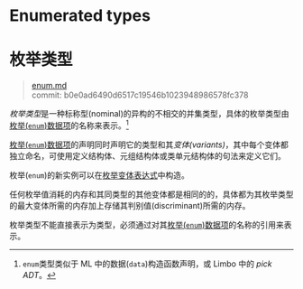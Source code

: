 # Enumerated types
# 枚举类型

>[enum.md](https://github.com/rust-lang/reference/blob/master/src/types/enum.md)\
>commit: b0e0ad6490d6517c19546b1023948986578fc378

*枚举类型*是一种标称型(nominal)的异构的不相交的并集类型，具体的枚举类型由[枚举(`enum`)数据项][`enum` item]的名称来表示。[^enumtype]

[枚举(`enum`)数据项][`enum` item]的声明同时声明它的类型和其*变体(variants)*，其中每个变体都独立命名，可使用定义结构体、元组结构体或类单元结构体的句法来定义它们。

枚举(`enum`)的新实例可以在[枚举变体表达式][enumeration variant expression]中构造。

任何枚举值消耗的内存和其同类型的其他变体都是相同的的，具体都为其枚举类型的最大变体所需的内存加上存储其判别值(discriminant)所需的内存。

枚举类型不能直接表示为类型，必须通过对其[枚举(`enum`)数据项][`enum` item]的名称的引用来表示。

[^enumtype]: `enum`类型类似于 ML 中的数据(`data`)构造函数声明，或 Limbo 中的 *pick ADT*。

[`enum` item]: ../items/enumerations.md
[enumeration variant expression]: ../expressions/enum-variant-expr.md
